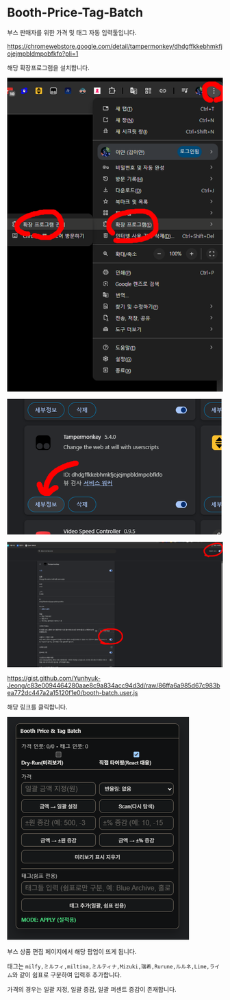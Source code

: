 # Booth-Price-Tag-Batch
부스 판매자를 위한 가격 및 태그 자동 입력툴입니다.



https://chromewebstore.google.com/detail/tampermonkey/dhdgffkkebhmkfjojejmpbldmpobfkfo?pli=1



해당 확장프로그램을 설치합니다.



![01](https://github.com/Yunhyuk-Jeong/Booth-Price-Tag-Batch/blob/main/Image/01.webp)

![02](https://github.com/Yunhyuk-Jeong/Booth-Price-Tag-Batch/blob/main/Image/02.webp)

![03](https://github.com/Yunhyuk-Jeong/Booth-Price-Tag-Batch/blob/main/Image/03.webp)



https://gist.github.com/Yunhyuk-Jeong/c83e0094464280aae8c9a834acc94d3d/raw/86ffa6a985d67c983bea772dc447a2a15120f1e0/booth-batch.user.js



해당 링크를 클릭합니다.



![04](https://github.com/Yunhyuk-Jeong/Booth-Price-Tag-Batch/blob/main/Image/04.webp)

부스 상품 편집 페이지에서 해당 팝업이 뜨게 됩니다.



태그는 `milfy,ミルフィ,miltina,ミルティナ,Mizuki,瑞希,Rurune,ルルネ,Lime,ライム`와 같이 쉼표로 구분하여 입력후 추가합니다.



가격의 경우는 일괄 지정, 일괄 증감, 일괄 퍼센트 증감이 존재합니다.
